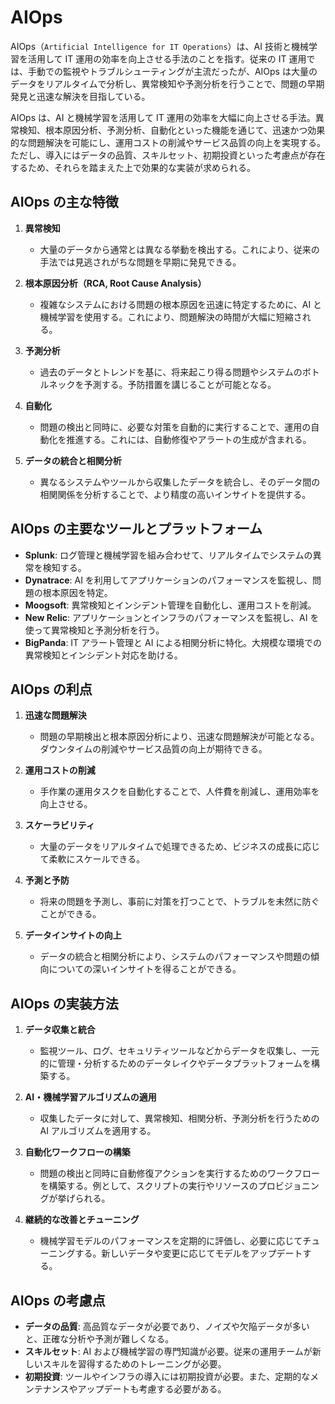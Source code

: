 # AIOps

AIOps（`Artificial Intelligence for IT Operations`）は、AI 技術と機械学習を活用して IT 運用の効率を向上させる手法のことを指す。従来の IT 運用では、手動での監視やトラブルシューティングが主流だったが、AIOps は大量のデータをリアルタイムで分析し、異常検知や予測分析を行うことで、問題の早期発見と迅速な解決を目指している。

AIOps は、AI と機械学習を活用して IT 運用の効率を大幅に向上させる手法。異常検知、根本原因分析、予測分析、自動化といった機能を通じて、迅速かつ効果的な問題解決を可能にし、運用コストの削減やサービス品質の向上を実現する。ただし、導入にはデータの品質、スキルセット、初期投資といった考慮点が存在するため、それらを踏まえた上で効果的な実装が求められる。

## AIOps の主な特徴

1. **異常検知**
   - 大量のデータから通常とは異なる挙動を検出する。これにより、従来の手法では見逃されがちな問題を早期に発見できる。

2. **根本原因分析（RCA, Root Cause Analysis）**
   - 複雑なシステムにおける問題の根本原因を迅速に特定するために、AI と機械学習を使用する。これにより、問題解決の時間が大幅に短縮される。

3. **予測分析**
   - 過去のデータとトレンドを基に、将来起こり得る問題やシステムのボトルネックを予測する。予防措置を講じることが可能となる。

4. **自動化**
   - 問題の検出と同時に、必要な対策を自動的に実行することで、運用の自動化を推進する。これには、自動修復やアラートの生成が含まれる。

5. **データの統合と相関分析**
   - 異なるシステムやツールから収集したデータを統合し、そのデータ間の相関関係を分析することで、より精度の高いインサイトを提供する。

## AIOps の主要なツールとプラットフォーム

- **Splunk**: ログ管理と機械学習を組み合わせて、リアルタイムでシステムの異常を検知する。
- **Dynatrace**: AI を利用してアプリケーションのパフォーマンスを監視し、問題の根本原因を特定。
- **Moogsoft**: 異常検知とインシデント管理を自動化し、運用コストを削減。
- **New Relic**: アプリケーションとインフラのパフォーマンスを監視し、AI を使って異常検知と予測分析を行う。
- **BigPanda**: IT アラート管理と AI による相関分析に特化。大規模な環境での異常検知とインシデント対応を助ける。

## AIOps の利点

1. **迅速な問題解決**
   - 問題の早期検出と根本原因分析により、迅速な問題解決が可能となる。ダウンタイムの削減やサービス品質の向上が期待できる。

2. **運用コストの削減**
   - 手作業の運用タスクを自動化することで、人件費を削減し、運用効率を向上させる。

3. **スケーラビリティ**
   - 大量のデータをリアルタイムで処理できるため、ビジネスの成長に応じて柔軟にスケールできる。

4. **予測と予防**
   - 将来の問題を予測し、事前に対策を打つことで、トラブルを未然に防ぐことができる。

5. **データインサイトの向上**
   - データの統合と相関分析により、システムのパフォーマンスや問題の傾向についての深いインサイトを得ることができる。

## AIOps の実装方法

1. **データ収集と統合**
   - 監視ツール、ログ、セキュリティツールなどからデータを収集し、一元的に管理・分析するためのデータレイクやデータプラットフォームを構築する。

2. **AI・機械学習アルゴリズムの適用**
   - 収集したデータに対して、異常検知、相関分析、予測分析を行うための AI アルゴリズムを適用する。

3. **自動化ワークフローの構築**
   - 問題の検出と同時に自動修復アクションを実行するためのワークフローを構築する。例として、スクリプトの実行やリソースのプロビジョニングが挙げられる。

4. **継続的な改善とチューニング**
   - 機械学習モデルのパフォーマンスを定期的に評価し、必要に応じてチューニングする。新しいデータや変更に応じてモデルをアップデートする。

## AIOps の考慮点

- **データの品質**: 高品質なデータが必要であり、ノイズや欠陥データが多いと、正確な分析や予測が難しくなる。
- **スキルセット**: AI および機械学習の専門知識が必要。従来の運用チームが新しいスキルを習得するためのトレーニングが必要。
- **初期投資**: ツールやインフラの導入には初期投資が必要。また、定期的なメンテナンスやアップデートも考慮する必要がある。
